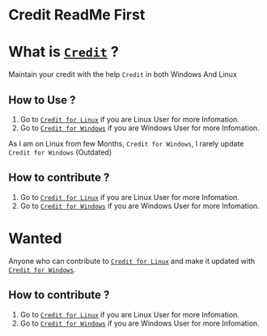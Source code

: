 # Credit ReadMe First
 
# What is [```Credit```](https://github.com/mafiya69/Credit) ? 

Maintain your credit with the help ```Credit``` in both Windows And Linux

## How to Use ?

1. Go to [```Credit for Linux```](https://github.com/mafiya69/Credit/tree/master/Credit_Linux) if you are Linux User for more Infomation.
2. Go to [```Credit for Windows```](https://github.com/mafiya69/Credit/tree/master/Credit_Windows) if you are Windows User for more Infomation.

As I am on Linux from few Months, ```Credit for Windows```, I rarely update ```Credit for Windows``` (Outdated)

## How to contribute ?

1. Go to [```Credit for Linux```](https://github.com/mafiya69/Credit/tree/master/Credit_Linux) if you are Linux User for more Infomation.
2. Go to [```Credit for Windows```](https://github.com/mafiya69/Credit/tree/master/Credit_Windows) if you are Windows User  for more Infomation.

# Wanted

Anyone who can contribute to [```Credit for Linux```](https://github.com/mafiya69/Credit/tree/master/Credit_Linux) and make it updated with [```Credit for Windows```](https://github.com/mafiya69/Credit/tree/master/Credit_Windows).

## How to contribute ?

1. Go to [```Credit for Linux```](https://github.com/mafiya69/Credit/tree/master/Credit_Linux) if you are Linux User for more Infomation.
2. Go to [```Credit for Windows```](https://github.com/mafiya69/Credit/tree/master/Credit_Windows) if you are Windows User for more Infomation.

